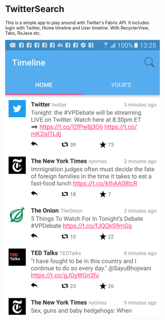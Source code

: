# TwitterSearch

This is a simple app to play around with Twitter's Fabric API. It includes login with Twitter, Home timeline and User timeline. With RecyclerView, Tabs, RxJava etc.

![alt tag](https://github.com/XiangliDai/TwitterSearch/blob/master/twitter-timeline.png)
